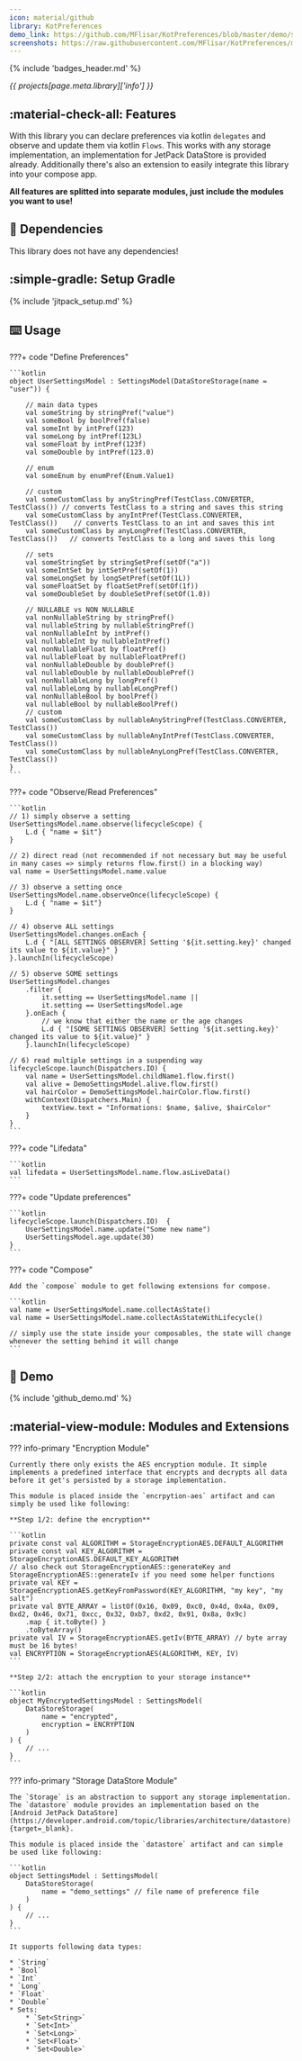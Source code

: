 ```yaml
---
icon: material/github
library: KotPreferences
demo_link: https://github.com/MFlisar/KotPreferences/blob/master/demo/src/main/java/com/michaelflisar/kotpreferences/demo
screenshots: https://raw.githubusercontent.com/MFlisar/KotPreferences/master/screenshots
---
```


{% include 'badges_header.md' %}

<i>{{ projects[page.meta.library]['info'] }}</i>

## :material-check-all: Features

With this library you can declare preferences via kotlin `delegates` and observe and update them via kotlin `Flows`. This works with any storage implementation, an implementation for JetPack DataStore is provided already. Additionally there's also an extension to easily integrate this library into your compose app.

**All features are splitted into separate modules, just include the modules you want to use!**

## :link: Dependencies

This library does not have any dependencies!

## :simple-gradle: Setup Gradle

{% include 'jitpack_setup.md' %}

## :keyboard: Usage

???+ code "Define Preferences"

    ```kotlin
    object UserSettingsModel : SettingsModel(DataStoreStorage(name = "user")) {

        // main data types
        val someString by stringPref("value")
        val someBool by boolPref(false)
        val someInt by intPref(123)
        val someLong by intPref(123L)
        val someFloat by intPref(123f)
        val someDouble by intPref(123.0)
        
        // enum
        val someEnum by enumPref(Enum.Value1)
        
        // custom
        val someCustomClass by anyStringPref(TestClass.CONVERTER, TestClass()) // converts TestClass to a string and saves this string
        val someCustomClass by anyIntPref(TestClass.CONVERTER, TestClass())    // converts TestClass to an int and saves this int
        val someCustomClass by anyLongPref(TestClass.CONVERTER, TestClass())   // converts TestClass to a long and saves this long

        // sets
        val someStringSet by stringSetPref(setOf("a"))
        val someIntSet by intSetPref(setOf(1))
        val someLongSet by longSetPref(setOf(1L))
        val someFloatSet by floatSetPref(setOf(1f))
        val someDoubleSet by doubleSetPref(setOf(1.0))
        
        // NULLABLE vs NON NULLABLE
        val nonNullableString by stringPref()
        val nullableString by nullableStringPref()
        val nonNullableInt by intPref()
        val nullableInt by nullableIntPref()
        val nonNullableFloat by floatPref()
        val nullableFloat by nullableFloatPref()
        val nonNullableDouble by doublePref()
        val nullableDouble by nullableDoublePref()
        val nonNullableLong by longPref()
        val nullableLong by nullableLongPref()
        val nonNullableBool by boolPref()
        val nullableBool by nullableBoolPref()
        // custom
        val someCustomClass by nullableAnyStringPref(TestClass.CONVERTER, TestClass())
        val someCustomClass by nullableAnyIntPref(TestClass.CONVERTER, TestClass())
        val someCustomClass by nullableAnyLongPref(TestClass.CONVERTER, TestClass())
    }
    ```

???+ code "Observe/Read Preferences"

    ```kotlin
    // 1) simply observe a setting
    UserSettingsModel.name.observe(lifecycleScope) {
        L.d { "name = $it"}
    }

    // 2) direct read (not recommended if not necessary but may be useful in many cases => simply returns flow.first() in a blocking way)
    val name = UserSettingsModel.name.value

    // 3) observe a setting once
    UserSettingsModel.name.observeOnce(lifecycleScope) {
        L.d { "name = $it"}
    }

    // 4) observe ALL settings
    UserSettingsModel.changes.onEach {
        L.d { "[ALL SETTINGS OBSERVER] Setting '${it.setting.key}' changed its value to ${it.value}" }
    }.launchIn(lifecycleScope)

    // 5) observe SOME settings
    UserSettingsModel.changes
        .filter {
            it.setting == UserSettingsModel.name ||
            it.setting == UserSettingsModel.age
        }.onEach {
            // we know that either the name or the age changes
            L.d { "[SOME SETTINGS OBSERVER] Setting '${it.setting.key}' changed its value to ${it.value}" }
        }.launchIn(lifecycleScope)
        
    // 6) read multiple settings in a suspending way
    lifecycleScope.launch(Dispatchers.IO) {
        val name = UserSettingsModel.childName1.flow.first()
        val alive = DemoSettingsModel.alive.flow.first()
        val hairColor = DemoSettingsModel.hairColor.flow.first()
        withContext(Dispatchers.Main) {
            textView.text = "Informations: $name, $alive, $hairColor"
        }
    }
    ```

???+ code "Lifedata"

    ```kotlin
    val lifedata = UserSettingsModel.name.flow.asLiveData()
    ```

???+ code "Update preferences"

    ```kotlin
    lifecycleScope.launch(Dispatchers.IO)  {
        UserSettingsModel.name.update("Some new name")
        UserSettingsModel.age.update(30)
    }
    ```

???+ code "Compose"

    Add the `compose` module to get following extensions for compose.

    ```kotlin
    val name = UserSettingsModel.name.collectAsState()
    val name = UserSettingsModel.name.collectAsStateWithLifecycle()

    // simply use the state inside your composables, the state will change whenever the setting behind it will change
    ```

## :dna: Demo

{% include 'github_demo.md' %}

## :material-view-module: Modules and Extensions

??? info-primary "Encryption Module"

    Currently there only exists the AES encryption module. It simple implements a predefined interface that encrypts and decrypts all data before it get's persisted by a storage implementation.

    This module is placed inside the `encrpytion-aes` artifact and can simply be used like following:

    **Step 1/2: define the encryption**

    ```kotlin
    private const val ALGORITHM = StorageEncryptionAES.DEFAULT_ALGORITHM
    private const val KEY_ALGORITHM = StorageEncryptionAES.DEFAULT_KEY_ALGORITHM
    // also check out StorageEncryptionAES::generateKey and StorageEncryptionAES::generateIv if you need some helper functions
    private val KEY = StorageEncryptionAES.getKeyFromPassword(KEY_ALGORITHM, "my key", "my salt")
    private val BYTE_ARRAY = listOf(0x16, 0x09, 0xc0, 0x4d, 0x4a, 0x09, 0xd2, 0x46, 0x71, 0xcc, 0x32, 0xb7, 0xd2, 0x91, 0x8a, 0x9c)
        .map { it.toByte() }
        .toByteArray()
    private val IV = StorageEncryptionAES.getIv(BYTE_ARRAY) // byte array must be 16 bytes!
    val ENCRYPTION = StorageEncryptionAES(ALGORITHM, KEY, IV)
    ```

    **Step 2/2: attach the encryption to your storage instance**

    ```kotlin
    object MyEncryptedSettingsModel : SettingsModel(
        DataStoreStorage(
            name = "encrypted",
            encryption = ENCRYPTION
        )
    ) {
        // ...
    }
    ```

??? info-primary "Storage DataStore Module"

    The `Storage` is an abstraction to support any storage implementation. The `datastore` module provides an implementation based on the [Android JetPack DataStore](https://developer.android.com/topic/libraries/architecture/datastore){target=_blank}.

    This module is placed inside the `datastore` artifact and can simple be used like following:

    ```kotlin
    object SettingsModel : SettingsModel(
        DataStoreStorage(
            name = "demo_settings" // file name of preference file
        )
    ) {
        // ...
    }
    ```

    It supports following data types:

    * `String`
    * `Bool`
    * `Int`
    * `Long`
    * `Float`
    * `Double`
    * Sets:
        * `Set<String>`
        * `Set<Int>`
        * `Set<Long>`
        * `Set<Float>`
        * `Set<Double>`